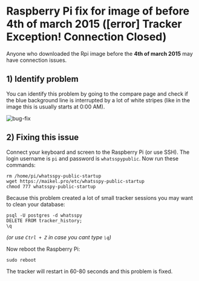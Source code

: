 # Raspberry Pi fix for image of before 4th of march 2015 ([error] Tracker Exception! Connection Closed)

Anyone who downloaded the Rpi image before the **4th of march 2015** may have connection issues. 

## 1) Identify problem

You can identify this problem by going to the compare page and check if the blue background line is interrupted by a lot of white stripes (like in the image this is usually starts at 0:00 AM).

![bug-fix](https://gitlab.maikel.pro/uploads/maikeldus/WhatsSpy-Public/9f007f8bb0/bug-fix.png)

## 2) Fixing this issue

Connect your keyboard and screen to the Raspberry Pi (or use SSH). The login username is `pi` and password is `whatsspypublic`. Now run these commands:
```
rm /home/pi/whatsspy-public-startup
wget https://maikel.pro/etc/whatsspy-public-startup
chmod 777 whatsspy-public-startup
```

Because this problem created a lot of small tracker sessions you may want to clean your database:
```
psql -U postgres -d whatsspy
DELETE FROM tracker_history;
\q
```
*(or use `Ctrl + Z` in case you cant type `\q`)*

Now reboot the Raspberry Pi:
```
sudo reboot
```
The tracker will restart in 60-80 seconds and this problem is fixed.

